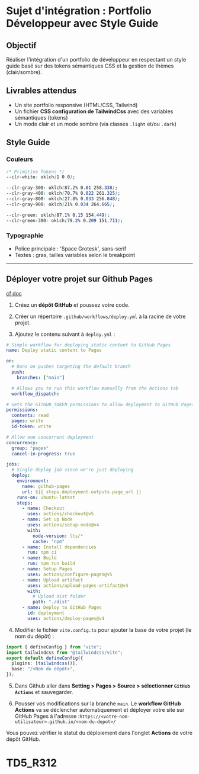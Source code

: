 # Sujet d'intégration : Portfolio Développeur avec Style Guide

## Objectif

Réaliser l'intégration d'un portfolio de développeur en respectant un style guide basé sur des tokens sémantiques CSS et la gestion de thèmes (clair/sombre).

## Livrables attendus

- Un site portfolio responsive (HTML/CSS, Tailwind)
- Un fichier **CSS configuration de TailwindCss** avec des variables sémantiques (tokens)
- Un mode clair et un mode sombre (via classes `.light` et/ou `.dark`)

## Style Guide

### Couleurs

```css
/* Primitive Tokens */
--clr-white: oklch(1 0 0);

--clr-gray-300: oklch(87.2% 0.01 258.338);
--clr-gray-400: oklch(70.7% 0.022 261.325);
--clr-gray-800: oklch(27.8% 0.033 256.848);
--clr-gray-900: oklch(21% 0.034 264.665);

--clr-green: oklch(87.1% 0.15 154.449);
--clr-green-300: oklch(79.2% 0.209 151.711);
```

### Typographie

- Police principale : 'Space Grotesk', sans-serif
- Textes : gras, tailles variables selon le breakpoint

---

## Déployer votre projet sur Github Pages

[cf doc](https://vite.dev/guide/static-deploy.html)

1. Créez un **dépôt GitHub** et poussez votre code.

2. Créer un répertoire `.github/workflows/deploy.yml` à la racine de votre projet.

3. Ajoutez le contenu suivant à `deploy.yml` :

```yaml
# Simple workflow for deploying static content to GitHub Pages
name: Deploy static content to Pages

on:
  # Runs on pushes targeting the default branch
  push:
    branches: ["main"]

  # Allows you to run this workflow manually from the Actions tab
  workflow_dispatch:

# Sets the GITHUB_TOKEN permissions to allow deployment to GitHub Pages
permissions:
  contents: read
  pages: write
  id-token: write

# Allow one concurrent deployment
concurrency:
  group: "pages"
  cancel-in-progress: true

jobs:
  # Single deploy job since we're just deploying
  deploy:
    environment:
      name: github-pages
      url: ${{ steps.deployment.outputs.page_url }}
    runs-on: ubuntu-latest
    steps:
      - name: Checkout
        uses: actions/checkout@v5
      - name: Set up Node
        uses: actions/setup-node@v4
        with:
          node-version: lts/*
          cache: "npm"
      - name: Install dependencies
        run: npm ci
      - name: Build
        run: npm run build
      - name: Setup Pages
        uses: actions/configure-pages@v5
      - name: Upload artifact
        uses: actions/upload-pages-artifact@v4
        with:
          # Upload dist folder
          path: "./dist"
      - name: Deploy to GitHub Pages
        id: deployment
        uses: actions/deploy-pages@v4
```

4. Modifier le fichier `vite.config.ts` pour ajouter la base de votre projet (le nom du dépôt) :

```ts
import { defineConfig } from "vite";
import tailwindcss from "@tailwindcss/vite";
export default defineConfig({
  plugins: [tailwindcss()],
  base: "/<Nom du dépôt>",
});
```

5. Dans Github aller dans **Setting > Pages > Source > sélectionner `GitHub Actions`** et sauvegarder.

6. Pousser vos modifications sur la branche `main`. Le **workflow GitHub Actions** va se déclencher automatiquement et déployer votre site sur GitHub Pages à l'adresse :`https://<votre-nom-utilisateur>.github.io/<nom-du-depot>/`

Vous pouvez vérifier le statut du déploiement dans l'onglet **Actions** de votre dépôt GitHub.
# TD5_R312
